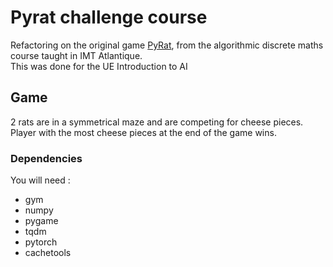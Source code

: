 # Pyrat challenge course
Refactoring on the original game [PyRat](https://github.com/vgripon/PyRat), from the algorithmic discrete maths course taught in IMT Atlantique.  
This was done for the UE Introduction to AI

## Game
2 rats are in a symmetrical maze and are competing for cheese pieces.  
Player with the most cheese pieces at the end of the game wins.



### Dependencies
You will need :  
* gym
* numpy
* pygame
* tqdm
* pytorch 
* cachetools
